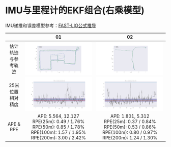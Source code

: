 # IMU与里程计的EKF组合(右乘模型)

IMU递推和误差模型参考：[FAST-LIO公式推导](https://zhuanlan.zhihu.com/p/561877392)

|  | 01 | 02 |
| :----------------------------------: | :------------------------------: | :------------------------------: |
|                 估计轨迹与参考轨迹                 |                 ![011803-ekf](img/011803-ekf.png)                 |   ![031503-ekf](img/031503-ekf.png)   |
| 25米位置相对精度 | ![011803-rpe_25m](img/011803-rpe_25m.png) | ![031503-rpe_25m](img/031503-rpe_25m.png) |
| APE & RPE | APE: 5.564, 12.127<br/>RPE(25m): 0.49 / 1.76%<br/>RPE(50m): 0.85 / 1.78%<br/>RPE(100m): 1.57 / 1.95%<br/>RPE(200m): 3.00 / 2.42% | APE: 1.801, 5.312<br/>RPE(25m): 0.37 / 0.84%<br/>RPE(50m): 0.53 / 0.86%<br/>RPE(100m): 0.80 / 0.97%<br/>RPE(200m): 1.24 / 1.30% |

